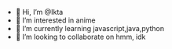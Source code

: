 - 👋 Hi, I’m @Ikta
- 👀 I’m interested in anime
- 🌱 I’m currently learning javascript,java,python
- 💞️ I’m looking to collaborate on hmm, idk


<!---
Ikta11/Ikta11 is a ✨ special ✨ repository because its `README.md` (this file) appears on your GitHub profile.
You can click the Preview link to take a look at your changes.
--->
